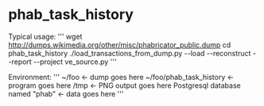 # phab_task_history

Typical usage:
'''
wget http://dumps.wikimedia.org/other/misc/phabricator_public.dump
cd phab_task_history
./load_transactions_from_dump.py --load --reconstruct --report --project ve_source.py
'''

Environment:
'''
~/foo                              <- dump goes here
~/foo/phab_task_history            <- program goes here
/tmp                               <- PNG output goes here
Postgresql database named "phab"   <- data goes here
'''
